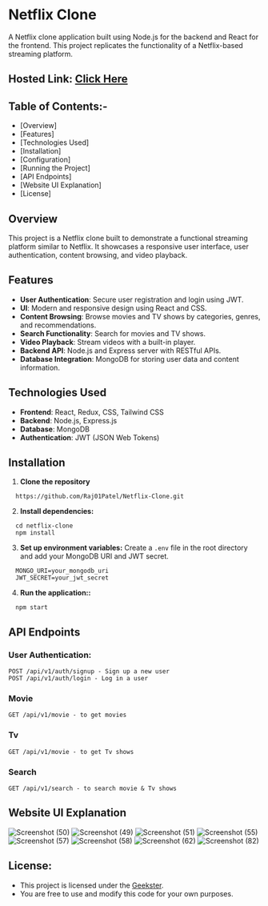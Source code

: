 
# Netflix Clone

A Netflix clone application built using Node.js for the backend and React for the frontend. This project replicates the functionality of a Netflix-based streaming platform.

## Hosted Link: [Click Here](https://netflix-clone-61r7.onrender.com/)


## Table of Contents:-

* [Overview]
* [Features]
* [Technologies Used]
* [Installation]
* [Configuration]
* [Running the Project]
* [API Endpoints]
* [Website UI Explanation]
* [License]

## Overview
This project is a Netflix clone built to demonstrate a functional streaming platform similar to Netflix. It showcases a responsive user interface, user authentication, content browsing, and video playback.

## Features

* **User Authentication**: Secure user registration and login using JWT.
* **UI**: Modern and responsive design using React and CSS.
* **Content Browsing**: Browse movies and TV shows by categories, genres, and recommendations.
* **Search Functionality**: Search for movies and TV shows.
* **Video Playback**: Stream videos with a built-in player.
* **Backend API**: Node.js and Express server with RESTful APIs.
* **Database Integration**: MongoDB for storing user data and content information.

## Technologies Used

* **Frontend**: React, Redux, CSS, Tailwind CSS
* **Backend**: Node.js, Express.js
* **Database**: MongoDB
* **Authentication**: JWT (JSON Web Tokens)


## Installation

1. **Clone the repository**

```
  https://github.com/Raj01Patel/Netflix-Clone.git
```

2. **Install dependencies:**

```
  cd netflix-clone
  npm install
```

3. **Set up environment variables:**
Create a `.env` file in the root directory and add your MongoDB URI and JWT secret.
```
  MONGO_URI=your_mongodb_uri
  JWT_SECRET=your_jwt_secret
```

4. **Run the application::**

```
  npm start
```
    
## API Endpoints

### User Authentication:

```
POST /api/v1/auth/signup - Sign up a new user
POST /api/v1/auth/login - Log in a user
```

### Movie

```
GET /api/v1/movie - to get movies 
```
### Tv

```
GET /api/v1/movie - to get Tv shows
```

### Search

```
GET /api/v1/search - to search movie & Tv shows
```

## Website UI Explanation

![Screenshot (50)](https://github.com/user-attachments/assets/37f86160-b72b-42f2-af5c-016227e731ac)
![Screenshot (49)](https://github.com/user-attachments/assets/0d30cfa1-ca01-4923-98fa-4adae90d6ff7)
![Screenshot (51)](https://github.com/user-attachments/assets/f79ab9b9-18ea-4e23-a2d7-4970d0c35d06)
![Screenshot (55)](https://github.com/user-attachments/assets/b1786f55-21f5-4475-8827-f78035c22e8c)
![Screenshot (57)](https://github.com/user-attachments/assets/dc69a9bd-5341-432e-8f95-12c5fc39b7d4)
![Screenshot (58)](https://github.com/user-attachments/assets/bfbd1aef-38dd-4424-b7cb-609639592595)
![Screenshot (62)](https://github.com/user-attachments/assets/c15577b5-8c9c-45b8-964a-4d2a155b7d48)
![Screenshot (82)](https://github.com/user-attachments/assets/e1cb2fb9-41f9-4556-bec7-471aa18aff28)

## License:
- This project is licensed under the [Geekster](LICENSE).
- You are free to use and modify this code for your own purposes.

